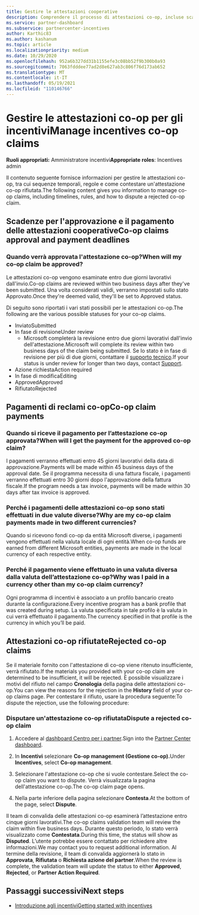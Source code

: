 ```yaml
---
title: Gestire le attestazioni cooperative
description: Comprendere il processo di attestazioni co-op, incluse scadenze, problemi di valuta e come contestare un'attestazione co-op rifiutata.
ms.service: partner-dashboard
ms.subservice: partnercenter-incentives
author: Karthic83
ms.author: kashanum
ms.topic: article
ms.localizationpriority: medium
ms.date: 10/29/2020
ms.openlocfilehash: 952a6b327dd31b1155efe3c08bb52f9b300b0a93
ms.sourcegitcommit: 7063fdddee77ad2d8e627ab3c806f76d173ab652
ms.translationtype: MT
ms.contentlocale: it-IT
ms.lasthandoff: 05/19/2021
ms.locfileid: "110146766"
---
```

# <a name="manage-incentives-co-op-claims"></a><span data-ttu-id="87ad1-103">Gestire le attestazioni co-op per gli incentivi</span><span class="sxs-lookup"><span data-stu-id="87ad1-103">Manage incentives co-op claims</span></span>

<span data-ttu-id="87ad1-104">**Ruoli appropriati:** Amministratore incentivi</span><span class="sxs-lookup"><span data-stu-id="87ad1-104">**Appropriate roles**: Incentives admin</span></span>

<span data-ttu-id="87ad1-105">Il contenuto seguente fornisce informazioni per gestire le attestazioni co-op, tra cui sequenze temporali, regole e come contestare un'attestazione co-op rifiutata.</span><span class="sxs-lookup"><span data-stu-id="87ad1-105">The following content gives you information to manage co-op claims, including timelines, rules, and how to dispute a rejected co-op claim.</span></span>

## <a name="co-op-claims-approval-and-payment-deadlines"></a><span data-ttu-id="87ad1-106">Scadenze per l'approvazione e il pagamento delle attestazioni cooperative</span><span class="sxs-lookup"><span data-stu-id="87ad1-106">Co-op claims approval and payment deadlines</span></span>

### <a name="when-will-my-co-op-claim-be-approved"></a><span data-ttu-id="87ad1-107">Quando verrà approvata l'attestazione co-op?</span><span class="sxs-lookup"><span data-stu-id="87ad1-107">When will my co-op claim be approved?</span></span>

<span data-ttu-id="87ad1-108">Le attestazioni co-op vengono esaminate entro due giorni lavorativi dall'invio.</span><span class="sxs-lookup"><span data-stu-id="87ad1-108">Co-op claims are reviewed within two business days after they've been submitted.</span></span> <span data-ttu-id="87ad1-109">Una volta considerati validi, verranno impostati sullo stato Approvato.</span><span class="sxs-lookup"><span data-stu-id="87ad1-109">Once they're deemed valid, they'll be set to Approved status.</span></span>  

<span data-ttu-id="87ad1-110">Di seguito sono riportati i vari stati possibili per le attestazioni co-op.</span><span class="sxs-lookup"><span data-stu-id="87ad1-110">The following are the various possible statuses for your co-op claims.</span></span>

- <span data-ttu-id="87ad1-111">Inviato</span><span class="sxs-lookup"><span data-stu-id="87ad1-111">Submitted</span></span>
- <span data-ttu-id="87ad1-112">In fase di revisione</span><span class="sxs-lookup"><span data-stu-id="87ad1-112">Under review</span></span>
  - <span data-ttu-id="87ad1-113">Microsoft completerà la revisione entro due giorni lavorativi dall'invio dell'attestazione.</span><span class="sxs-lookup"><span data-stu-id="87ad1-113">Microsoft will complete its review within two business days of the claim being submitted.</span></span> <span data-ttu-id="87ad1-114">Se lo stato è in fase di revisione per più di due giorni, contattare il [supporto tecnico](https://partner.microsoft.com/dashboard/support/incentives/servicerequests?category=incentives).</span><span class="sxs-lookup"><span data-stu-id="87ad1-114">If your status is under review for longer than two days, contact [Support](https://partner.microsoft.com/dashboard/support/incentives/servicerequests?category=incentives).</span></span>
- <span data-ttu-id="87ad1-115">Azione richiesta</span><span class="sxs-lookup"><span data-stu-id="87ad1-115">Action required</span></span>
- <span data-ttu-id="87ad1-116">In fase di modifica</span><span class="sxs-lookup"><span data-stu-id="87ad1-116">Editing</span></span>
- <span data-ttu-id="87ad1-117">Approved</span><span class="sxs-lookup"><span data-stu-id="87ad1-117">Approved</span></span>
- <span data-ttu-id="87ad1-118">Rifiutato</span><span class="sxs-lookup"><span data-stu-id="87ad1-118">Rejected</span></span>

## <a name="co-op-claim-payments"></a><span data-ttu-id="87ad1-119">Pagamenti di reclami co-op</span><span class="sxs-lookup"><span data-stu-id="87ad1-119">Co-op claim payments</span></span>

### <a name="when-will-i-get-the-payment-for-the-approved-co-op-claim"></a><span data-ttu-id="87ad1-120">Quando si riceve il pagamento per l’attestazione co-op approvata?</span><span class="sxs-lookup"><span data-stu-id="87ad1-120">When will I get the payment for the approved co-op claim?</span></span>

<span data-ttu-id="87ad1-121">I pagamenti verranno effettuati entro 45 giorni lavorativi della data di approvazione.</span><span class="sxs-lookup"><span data-stu-id="87ad1-121">Payments will be made within 45 business days of the approval date.</span></span> <span data-ttu-id="87ad1-122">Se il programma necessita di una fattura fiscale, i pagamenti verranno effettuati entro 30 giorni dopo l'approvazione della fattura fiscale.</span><span class="sxs-lookup"><span data-stu-id="87ad1-122">If the program needs a tax invoice, payments will be made within 30 days after tax invoice is approved.</span></span>

### <a name="why-are-my-co-op-claim-payments-made-in-two-different-currencies"></a><span data-ttu-id="87ad1-123">Perché i pagamenti delle attestazioni co-op sono stati effettuati in due valute diverse?</span><span class="sxs-lookup"><span data-stu-id="87ad1-123">Why are my co-op claim payments made in two different currencies?</span></span>

<span data-ttu-id="87ad1-124">Quando si ricevono fondi co-op da entità Microsoft diverse, i pagamenti vengono effettuati nella valuta locale di ogni entità.</span><span class="sxs-lookup"><span data-stu-id="87ad1-124">When co-op funds are earned from different Microsoft entities, payments are made in the local currency of each respective entity.</span></span>  

### <a name="why-was-i-paid-in-a-currency-other-than-my-co-op-claim-currency"></a><span data-ttu-id="87ad1-125">Perché il pagamento viene effettuato in una valuta diversa dalla valuta dell’attestazione co-op?</span><span class="sxs-lookup"><span data-stu-id="87ad1-125">Why was I paid in a currency other than my co-op claim currency?</span></span>

<span data-ttu-id="87ad1-126">Ogni programma di incentivi è associato a un profilo bancario creato durante la configurazione.</span><span class="sxs-lookup"><span data-stu-id="87ad1-126">Every incentive program has a bank profile that was created during setup.</span></span> <span data-ttu-id="87ad1-127">La valuta specificata in tale profilo è la valuta in cui verrà effettuato il pagamento.</span><span class="sxs-lookup"><span data-stu-id="87ad1-127">The currency specified in that profile is the currency in which you’ll be paid.</span></span>

## <a name="rejected-co-op-claims"></a><span data-ttu-id="87ad1-128">Attestazioni co-op rifiutate</span><span class="sxs-lookup"><span data-stu-id="87ad1-128">Rejected co-op claims</span></span>

<span data-ttu-id="87ad1-129">Se il materiale fornito con l'attestazione di co-op viene ritenuto insufficiente, verrà rifiutato.</span><span class="sxs-lookup"><span data-stu-id="87ad1-129">If the materials you provided with your co-op claim are determined to be insufficient, it will be rejected.</span></span> <span data-ttu-id="87ad1-130">È possibile visualizzare i motivi del rifiuto nel campo **Cronologia** della pagina delle attestazioni co-op.</span><span class="sxs-lookup"><span data-stu-id="87ad1-130">You can view the reasons for the rejection in the **History** field of your co-op claims page.</span></span> <span data-ttu-id="87ad1-131">Per contestare il rifiuto, usare la procedura seguente:</span><span class="sxs-lookup"><span data-stu-id="87ad1-131">To dispute the rejection, use the following procedure:</span></span>

### <a name="dispute-a-rejected-co-op-claim"></a><span data-ttu-id="87ad1-132">Disputare un'attestazione co-op rifiutata</span><span class="sxs-lookup"><span data-stu-id="87ad1-132">Dispute a rejected co-op claim</span></span>

1. <span data-ttu-id="87ad1-133">Accedere al [dashboard Centro per i partner](https://partner.microsoft.com/dashboard/).</span><span class="sxs-lookup"><span data-stu-id="87ad1-133">Sign into the [Partner Center dashboard](https://partner.microsoft.com/dashboard/).</span></span>

2. <span data-ttu-id="87ad1-134">In **Incentivi** selezionare **Co-op management (Gestione co-op).**</span><span class="sxs-lookup"><span data-stu-id="87ad1-134">Under **Incentives**, select **Co-op management**.</span></span>

3. <span data-ttu-id="87ad1-135">Selezionare l'attestazione co-op che si vuole contestare.</span><span class="sxs-lookup"><span data-stu-id="87ad1-135">Select the co-op claim you want to dispute.</span></span> <span data-ttu-id="87ad1-136">Verrà visualizzata la pagina dell'attestazione co-op.</span><span class="sxs-lookup"><span data-stu-id="87ad1-136">The co-op claim page opens.</span></span>

4. <span data-ttu-id="87ad1-137">Nella parte inferiore della pagina selezionare **Contesta**.</span><span class="sxs-lookup"><span data-stu-id="87ad1-137">At the bottom of the page, select **Dispute**.</span></span>

<span data-ttu-id="87ad1-138">Il team di convalida delle attestazioni co-op esaminerà l’attestazione entro cinque giorni lavorativi.</span><span class="sxs-lookup"><span data-stu-id="87ad1-138">The co-op claims validation team will review the claim within five business days.</span></span> <span data-ttu-id="87ad1-139">Durante questo periodo, lo stato verrà visualizzato come **Contestata**.</span><span class="sxs-lookup"><span data-stu-id="87ad1-139">During this time, the status will show as **Disputed**.</span></span> <span data-ttu-id="87ad1-140">L’utente potrebbe essere contattato per richiedere altre informazioni.</span><span class="sxs-lookup"><span data-stu-id="87ad1-140">We may contact you to request additional information.</span></span> <span data-ttu-id="87ad1-141">Al termine della revisione, il team di convalida aggiornerà lo stato in **Approvata**, **Rifiutata** o **Richiesta azione del partner**.</span><span class="sxs-lookup"><span data-stu-id="87ad1-141">When the review is complete, the validation team will update the status to either **Approved**, **Rejected**, or **Partner Action Required**.</span></span>

## <a name="next-steps"></a><span data-ttu-id="87ad1-142">Passaggi successivi</span><span class="sxs-lookup"><span data-stu-id="87ad1-142">Next steps</span></span>

- [<span data-ttu-id="87ad1-143">Introduzione agli incentivi</span><span class="sxs-lookup"><span data-stu-id="87ad1-143">Getting started with incentives</span></span>](incentives-get-started-intro.md)
